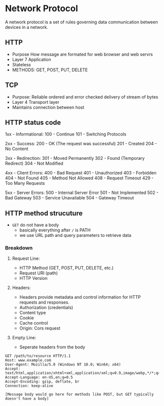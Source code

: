 # Network Protocol

A network protocol is a set of rules governing data communication between devices in a network.

## HTTP

- Purpose How message are formated for web browser and web servrs
- Layer 7 Application
- Stateless
- METHODS: GET, POST, PUT, DELETE

## TCP

- Purpose: Reliable ordered and error checked delivery of stream of bytes
- Layer 4 Transport layer
- Maintains connection between host


## HTTP status code

1xx - Informational:
    100 - Continue
    101 - Switching Protocols

2xx - Success:
    200 - OK (The request was successful)
    201 - Created
    204 - No Content

3xx - Redirection:
    301 - Moved Permanently
    302 - Found (Temporary Redirect)
    304 - Not Modified

4xx - Client Errors:
    400 - Bad Request
    401 - Unauthorized
    403 - Forbidden
    404 - Not Found
    405 - Method Not Allowed
    408 - Request Timeout
    429 - Too Many Requests

5xx - Server Errors:
    500 - Internal Server Error
    501 - Not Implemented
    502 - Bad Gateway
    503 - Service Unavailable
    504 - Gateway Timeout

## HTTP method strucuture

- `GET` do not have a body
  - basically everything after `/` is PATH
  - we use URL path and query parameters to retrieve data

### Breakdown

1. Request Line:
   - HTTP Method (GET, POST, PUT, DELETE, etc.)
   - Request URI (path)
   - HTTP Version

2. Headers:
   - Headers provide metadata and control information for HTTP requests and responses.
   - Authorization (credentials)
   - Content type
   - Cookie
   - Cache control
   - Origin: Cors request

3. Empty Line:
   - Seperate headers from the body

```
GET /path/to/resource HTTP/1.1
Host: www.example.com
User-Agent: Mozilla/5.0 (Windows NT 10.0; Win64; x64)
Accept: text/html,application/xhtml+xml,application/xml;q=0.9,image/webp,*/*;q=0.8
Accept-Language: en-US,en;q=0.5
Accept-Encoding: gzip, deflate, br
Connection: keep-alive

[Message body would go here for methods like POST, but GET typically doesn't have a body]

```